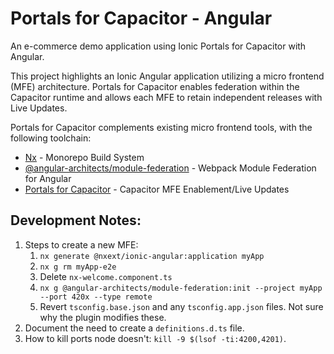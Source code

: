 # Portals for Capacitor - Angular

An e-commerce demo application using Ionic Portals for Capacitor with Angular.

This project highlights an Ionic Angular application utilizing a micro frontend (MFE) architecture. Portals for Capacitor enables federation within the Capacitor runtime and allows each MFE to retain independent releases with Live Updates.

Portals for Capacitor complements existing micro frontend tools, with the following toolchain:

- [Nx](https://nx.dev/) - Monorepo Build System
- [@angular-architects/module-federation](https://github.com/angular-architects/module-federation-plugin) - Webpack Module Federation for Angular
- [Portals for Capacitor](https://ionic.io/docs/portals/for-capacitor/overview) - Capacitor MFE Enablement/Live Updates

## Development Notes:

1. Steps to create a new MFE:
   1. `nx generate @nxext/ionic-angular:application myApp`
   2. `nx g rm myApp-e2e`
   3. Delete `nx-welcome.component.ts`
   4. `nx g @angular-architects/module-federation:init --project myApp --port 420x --type remote`
   5. Revert `tsconfig.base.json` and any `tsconfig.app.json` files. Not sure why the plugin modifies these.
2. Document the need to create a `definitions.d.ts` file.
3. How to kill ports node doesn't: `kill -9 $(lsof -ti:4200,4201)`.
